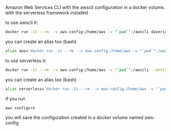 Amazon Web Services CLI with the awscli configuration in a docker volume.
with the serverless framework installed

to use awscli it:
```bash
docker run -it --rm  -v aws-config:/home/aws -v "`pwd`":/awscli daverick/awscli:serverless --version
```
you can create an alias too (bash)
```bash
alias aws='docker run -it --rm  -v aws-config:/home/aws -v "`pwd`":/awscli daverick/awscli:serverless'
```

to use serverless it:
```bash
docker run -it --rm  -v aws-config:/home/aws -v "`pwd`":/awscli --entrypoint=serverless daverick/awscli:serverless --version
```
you can create an alias too (bash)
```bash
alias serverless='docker run -it --rm  -v aws-config:/home/aws -v "`pwd`":/awscli --entrypoint=serverless daverick/awscli:serverless'
```

if you run
```bash
aws configure
```
you will save the configuration created in a docker volume named aws-config
